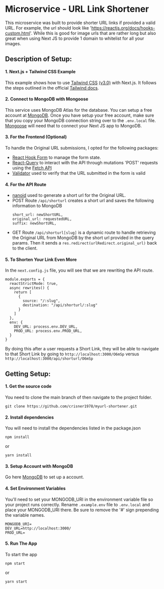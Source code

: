 # Microservice - URL Link Shortener

This microservice was built to provide shorter URL links if provided a valid URL. For example, the url should look like 'https://reactjs.org/docs/hooks-custom.html'. While this is good for image urls that are rather long but also great when using Next JS to provide 1 domain to whitelist for all your images.

## Description of Setup:
#### 1. Next.js + Tailwind CSS Example
This example shows how to use [Tailwind CSS](https://tailwindcss.com/) [(v3.0)](https://tailwindcss.com/blog/tailwindcss-v3) with Next.js. It follows the steps outlined in the official [Tailwind docs](https://tailwindcss.com/docs/guides/nextjs).

#### 2. Connect to MongoDB with Mongoose
This service uses MongoDB Atlas for the database. You can setup a free account at [MongoDB](https://www.mongodb.com/). Once you have setup your free account, make sure that you copy your MongoDB connection string over to the `.env.local` file. [Mongoose](https://mongoosejs.com/docs/index.html) will need that to connect your Next JS app to MongoDB.

#### 3. For the Frontend (Optional)
To handle the Original URL submissions, I opted for the following packages:
- [React Hook Form](https://react-hook-form.com/) to manage the form state.
- [React-Query](https://tanstack.com/query/v4) to interact with the API through mutations 'POST' requests using the [Fetch API](https://fetch.spec.whatwg.org/)
- [Validator](https://github.com/validatorjs/validator.js) used to verify that the URL submitted in the form is valid

#### 4. For the API Route
- [nanoid](https://github.com/ai/nanoid) used to generate a short url for the Original URL.
- POST Route `/api/shorturl` creates a short url and saves the following information to MongoDB
  ```
  short_url: newShortURL,
  original_url: requestedURL,
  suffix: newShortURL,
  ```
- GET Route `/api/shorturl[slug]` is a dynamic route to handle retrieving the Original URL from MongoDB by the short url provided in the query params. Then it sends a `res.redirect(urlRedirect.original_url)` back to the client.

#### 5. To Shorten Your Link Even More
In the `next.config.js` file, you will see that we are rewriting the API route.
```
module.exports = {
  reactStrictMode: true,
  async rewrites() {
    return [
      {
        source: "/:slug",
        destination: "/api/shorturl/:slug"
      }
    ]
  },
  env: {
    DEV_URL: process.env.DEV_URL,
    PROD_URL: process.env.PROD_URL,
  }
}
```
By doing this after a user requests a Short Link, they will be able to navigate to that Short Link by going to `http://localhost:3000/O6mSp` versus `http://localhost:3000/api/shorturl/O6mSp`

## Getting Setup:
#### 1. Get the source code
You need to clone the main branch of then navigate to the project folder.
```
git clone https://github.com/crisner1978/myurl-shortener.git
```
#### 2. Install dependencies
You will need to install the dependencies listed in the package.json
```
npm install
```
or
```
yarn install
```
#### 3. Setup Account with MongoDB
Go here [MongoDB](https://www.mongodb.com/) to set up a account.
#### 4. Set Environment Variables
You'll need to set your MONGODB_URI in the environment variable file so your project runs correctly. Rename `.example.env` file to `.env.local` and place your MONGODB_URI there. Be sure to remove the '#' sign prepending the variable names.
```
MONGODB_URI=
DEV_URL=http://localhost:3000/
PROD_URL=
```
#### 5. Run The App
To start the app 
```
npm start
```
or
```
yarn start
```